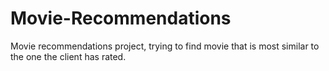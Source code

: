 # Movie-Recommendations
Movie recommendations project, trying to find movie that is most similar to the one the client has rated. 
